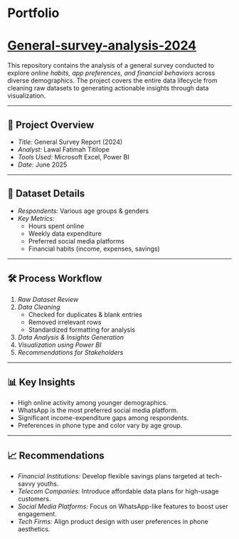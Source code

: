 # Portfolio


# [General-survey-analysis-2024](https://github.com/Lawal-Fatimah/General-survey-analysis-2024)
This repository contains the analysis of a general survey conducted to explore *online habits, app preferences, and financial behaviors* across diverse demographics. The project covers the entire data lifecycle from cleaning raw datasets to generating actionable insights through data visualization.

---

## 📌 Project Overview
- *Title:* General Survey Report (2024)
- *Analyst:* Lawal Fatimah Titilope
- *Tools Used:* Microsoft Excel, Power BI
- *Date:* June 2025

---

  ## 📂 Dataset Details
- *Respondents:* Various age groups & genders
- *Key Metrics:*
  - Hours spent online
  - Weekly data expenditure
  - Preferred social media platforms
  - Financial habits (income, expenses, savings)

---

## 🛠 Process Workflow
1. *Raw Dataset Review*
2. *Data Cleaning*
   - Checked for duplicates & blank entries
   - Removed irrelevant rows
   - Standardized formatting for analysis
3. *Data Analysis & Insights Generation*
4. *Visualization using Power BI*
5. *Recommendations for Stakeholders*

---

## 📊 Key Insights
- High online activity among younger demographics.
- WhatsApp is the most preferred social media platform.
- Significant income-expenditure gaps among respondents.
- Preferences in phone type and color vary by age group.

---

## 📈 Recommendations
- *Financial Institutions:* Develop flexible savings plans targeted at tech-savvy youths.
- *Telecom Companies:* Introduce affordable data plans for high-usage customers.
- *Social Media Platforms:* Focus on WhatsApp-like features to boost user engagement.
- *Tech Firms:* Align product design with user preferences in phone aesthetics.

